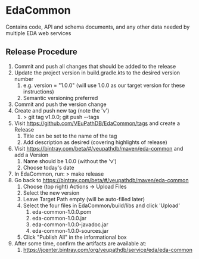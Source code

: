 # EdaCommon
Contains code, API and schema documents, and any other data needed by multiple EDA web services

## Release Procedure

1. Commit and push all changes that should be added to the release
1. Update the project version in build.gradle.kts to the desired version number
    1. e.g. version = "1.0.0" (will use 1.0.0 as our target version for these instructions)
    1. Semantic versioning preferred
1. Commit and push the version change
1. Create and push new tag (note the 'v')
    1. \> git tag v1.0.0; git push --tags
1. Visit https://github.com/VEuPathDB/EdaCommon/tags and create a Release
    1. Title can be set to the name of the tag
    1. Add description as desired (covering highlights of release)
1. Visit https://bintray.com/beta/#/veupathdb/maven/eda-common and add a Version
    1. Name should be 1.0.0 (without the 'v')
    1. Choose today's date
1. In EdaCommon, run: \> make release
1. Go back to https://bintray.com/beta/#/veupathdb/maven/eda-common
    1. Choose (top right) Actions -> Upload Files
    1. Select the new version
    1. Leave Target Path empty (will be auto-filled later)
    1. Select the four files in EdaCommon/build/libs and click 'Upload'
        1. eda-common-1.0.0.pom
        1. eda-common-1.0.0.jar
        1. eda-common-1.0.0-javadoc.jar
        1. eda-common-1.0.0-sources.jar
    1. Click "Publish All" in the informational box
1. After some time, confirm the artifacts are available at:
    1. https://jcenter.bintray.com/org/veupathdb/service/eda/eda-common
